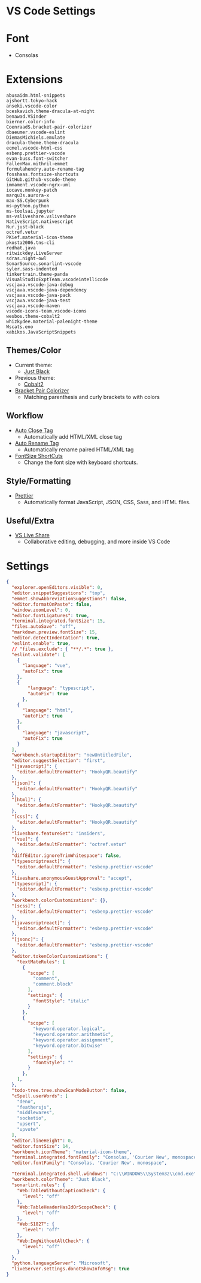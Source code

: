 # VS Code Settings

# Font

* Consolas

# Extensions

```
abusaidm.html-snippets
ajshortt.tokyo-hack
anseki.vscode-color
bceskavich.theme-dracula-at-night
benawad.VSinder
bierner.color-info
CoenraadS.bracket-pair-colorizer
dbaeumer.vscode-eslint
DiemasMichiels.emulate
dracula-theme.theme-dracula
ecmel.vscode-html-css
esbenp.prettier-vscode
evan-buss.font-switcher
FallenMax.mithril-emmet
formulahendry.auto-rename-tag
fosshaas.fontsize-shortcuts
GitHub.github-vscode-theme
immament.vscode-ngrx-uml
iocave.monkey-patch
marqu3s.aurora-x
max-SS.Cyberpunk
ms-python.python
ms-toolsai.jupyter
ms-vsliveshare.vsliveshare
NativeScript.nativescript
Nur.just-black
octref.vetur
PKief.material-icon-theme
pkosta2006.tns-cli
redhat.java
ritwickdey.LiveServer
sdras.night-owl
SonarSource.sonarlint-vscode
syler.sass-indented
tinkertrain.theme-panda
VisualStudioExptTeam.vscodeintellicode
vscjava.vscode-java-debug
vscjava.vscode-java-dependency
vscjava.vscode-java-pack
vscjava.vscode-java-test
vscjava.vscode-maven
vscode-icons-team.vscode-icons
wesbos.theme-cobalt2
whizkydee.material-palenight-theme
Wscats.eno
xabikos.JavaScriptSnippets
```

## Themes/Color

* Current theme:
  * [Just Black](https://marketplace.visualstudio.com/items?itemName=nur.just-black)
* Previous theme:
  * [Cobalt2](https://marketplace.visualstudio.com/items?itemName=wesbos.theme-cobalt2)
* [Bracket Pair Colorizer](https://marketplace.visualstudio.com/items?itemName=coenraads.bracket-pair-colorizer)
  * Matching parenthesis and curly brackets to with colors

## Workflow

* [Auto Close Tag](https://marketplace.visualstudio.com/items?itemName=formulahendry.auto-close-tag)
  * Automatically add HTML/XML close tag
* [Auto Rename Tag](https://marketplace.visualstudio.com/items?itemName=formulahendry.auto-rename-tag)
  * Automatically rename paired HTML/XML tag
* [FontSize ShortCuts](https://marketplace.visualstudio.com/items?itemName=fosshaas.fontsize-shortcuts)
  * Change the font size with keyboard shortcuts.

## Style/Formatting

* [Prettier](https://marketplace.visualstudio.com/items?itemName=esbenp.prettier-vscode)
  * Automatically format JavaScript, JSON, CSS, Sass, and HTML files.

## Useful/Extra

* [VS Live Share](https://marketplace.visualstudio.com/items?itemName=MS-vsliveshare.vsliveshare)
  * Collaborative editing, debugging, and more inside VS Code

# Settings

```json
{
  "explorer.openEditors.visible": 0,
  "editor.snippetSuggestions": "top",
  "emmet.showAbbreviationSuggestions": false,
  "editor.formatOnPaste": false,
  "window.zoomLevel": 0,
  "editor.fontLigatures": true,
  "terminal.integrated.fontSize": 15,
  "files.autoSave": "off",
  "markdown.preview.fontSize": 15,
  "editor.detectIndentation": true,
  "eslint.enable": true,
  // "files.exclude": { "**/.*": true },
  "eslint.validate": [
    {
      "language": "vue",
      "autoFix": true
    },
    {
        "language": "typescript",
        "autoFix": true
      },
    {
      "language": "html",
      "autoFix": true
    },
    {
      "language": "javascript",
      "autoFix": true
    }
  ],
  "workbench.startupEditor": "newUntitledFile",
  "editor.suggestSelection": "first",
  "[javascript]": {
    "editor.defaultFormatter": "HookyQR.beautify"
  },
  "[json]": {
    "editor.defaultFormatter": "HookyQR.beautify"
  },
  "[html]": {
    "editor.defaultFormatter": "HookyQR.beautify"
  },
  "[css]": {
    "editor.defaultFormatter": "HookyQR.beautify"
  },
  "liveshare.featureSet": "insiders",
  "[vue]": {
    "editor.defaultFormatter": "octref.vetur"
  },
  "diffEditor.ignoreTrimWhitespace": false,
  "[typescriptreact]": {
    "editor.defaultFormatter": "esbenp.prettier-vscode"
  },
  "liveshare.anonymousGuestApproval": "accept",
  "[typescript]": {
    "editor.defaultFormatter": "esbenp.prettier-vscode"
  },
  "workbench.colorCustomizations": {},
  "[scss]": {
    "editor.defaultFormatter": "esbenp.prettier-vscode"
  },
  "[javascriptreact]": {
    "editor.defaultFormatter": "esbenp.prettier-vscode"
  },
  "[jsonc]": {
    "editor.defaultFormatter": "esbenp.prettier-vscode"
  },
  "editor.tokenColorCustomizations": {
    "textMateRules": [
      {
        "scope": [
          "comment",
          "comment.block"
        ],
        "settings": {
          "fontStyle": "italic"
        }
      },
      {
        "scope": [
          "keyword.operator.logical",
          "keyword.operator.arithmetic",
          "keyword.operator.assignment",
          "keyword.operator.bitwise"
        ],
        "settings": {
          "fontStyle": ""
        }
      },
    ],
  },
  "todo-tree.tree.showScanModeButton": false,
  "cSpell.userWords": [
    "deno",
    "feathersjs",
    "middlewares",
    "socketio",
    "upsert",
    "upvote"
  ],
  "editor.lineHeight": 0,
  "editor.fontSize": 14,
  "workbench.iconTheme": "material-icon-theme",
  "terminal.integrated.fontFamily": "Consolas, 'Courier New', monospace",
  "editor.fontFamily": "Consolas, 'Courier New', monospace",

  "terminal.integrated.shell.windows": "C:\\WINDOWS\\System32\\cmd.exe",
  "workbench.colorTheme": "Just Black",
  "sonarlint.rules": {
    "Web:TableWithoutCaptionCheck": {
      "level": "off"
    },
    "Web:TableHeaderHasIdOrScopeCheck": {
      "level": "off"
    },
    "Web:S1827": {
      "level": "off"
    },
    "Web:ImgWithoutAltCheck": {
      "level": "off"
    }
  },
  "python.languageServer": "Microsoft",
  "liveServer.settings.donotShowInfoMsg": true
}
```
